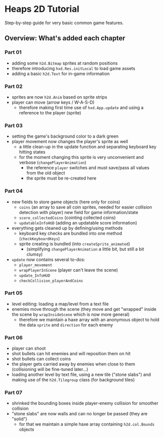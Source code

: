 # Heaps 2D Tutorial

Step-by-step guide for very basic common game features.


## Overview: What's added each chapter

### Part 01
  - adding some `h2d.Bitmap` sprites at random positions
  - therefore introducing `hxd.Res.initLocal` to load game assets
  - adding a basic `h2d.Text` for in-game information
### Part 02
  - sprites are now `h2d.Anim` based on sprite strips
  - player can move (arrow keys / W-A-S-D)
    - therefore making first time use of `hxd.App.update` and using a reference to the player (sprite)
### Part 03
  - setting the game's background color to a dark green
  - player movement now changes the player's sprite as well
    - a little clean-up in the update function and separating keyboard key hitting states
    - for the moment changing this sprite is very unconvenient and verbose (`changePlayerAnimation`)
      - the reference `player` switches and must save/pass all values from the old object
      - the sprite must be re-created here
### Part 04
  - new fields to store game objects (here only for coins)
    - `coins` (an array to save all coin sprites, needed for easier collision detection with player)
    new field for game information/state
    - `score_collectedCoins` (cointing collected coins)
    - `updatableInfoHUD` (adding an updatable score information)
  - everything gets cleaned up by defining/using methods
    - keyboard key checks are bundled into one method (`checkKeyboardKeys`)
    - sprite creating is bundled (into `createSprite_animated`)
      - (simplifying `changePlayerAnimation` a little bit, but still a bit clumsy)
  - `update` now contains several to-dos:
    - `player_movement`
    - `wrapPlayerInScene` (player can't leave the scene)
    - `update_InfoHUD`
    - `checkCollision_playerAndCoins`
### Part 05
  - level editing: loading a map/level from a text file
  - enemies move through the scene (they move and get "wrapped" inside the scene by `wrapInsideScene` which is now more general)
    - therefore we maintain a haxe array with an anonymous object to hold the data `sprite` and `direction` for each enemy
### Part 06
  - player can shoot
  - shot bullets can hit enemies and will reposition them on hit
  - shot bullets can collect coins
  - the player gets carried away by enemies when close to them (collisioning will be fine-tuned later...)
  - loading another level by text file, using a new tile ("stone slabs") and making use of the `h2d.Tilegroup` class (for background tiles)
### Part 07
  - shrinked the bounding boxes inside player-enemy collision for smoother collision
  - "stone slabs" are now walls and can no longer be passed (they are "solid")
    - for that we maintain a simple haxe array containing `h2d.col.Bounds` objects